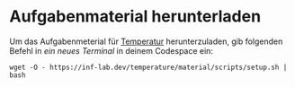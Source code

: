 # Aufgabenmaterial herunterladen

Um das Aufgabenmeterial für [Temperatur](../) herunterzuladen, gib folgenden Befehl in _ein neues Terminal_ in deinem Codespace ein:

```
wget -O - https://inf-lab.dev/temperature/material/scripts/setup.sh | bash
```

<MaterialFAQ />
